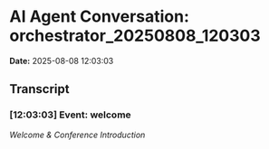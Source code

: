 # AI Agent Conversation: orchestrator_20250808_120303

**Date:** 2025-08-08 12:03:03

## Transcript


### [12:03:03] Event: welcome
*Welcome & Conference Introduction*

